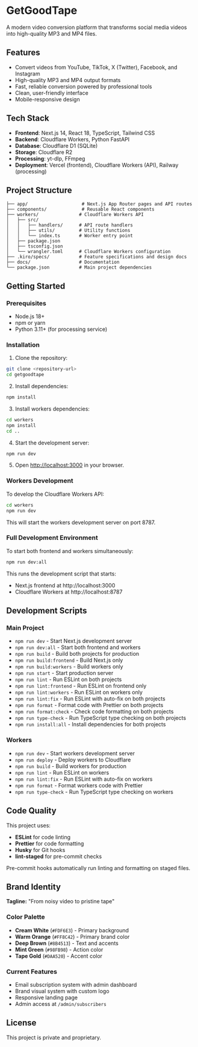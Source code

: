 # GetGoodTape

A modern video conversion platform that transforms social media videos into high-quality MP3 and MP4 files.

## Features

- Convert videos from YouTube, TikTok, X (Twitter), Facebook, and Instagram
- High-quality MP3 and MP4 output formats
- Fast, reliable conversion powered by professional tools
- Clean, user-friendly interface
- Mobile-responsive design

## Tech Stack

- **Frontend**: Next.js 14, React 18, TypeScript, Tailwind CSS
- **Backend**: Cloudflare Workers, Python FastAPI
- **Database**: Cloudflare D1 (SQLite)
- **Storage**: Cloudflare R2
- **Processing**: yt-dlp, FFmpeg
- **Deployment**: Vercel (frontend), Cloudflare Workers (API), Railway (processing)

## Project Structure

```
├── app/                    # Next.js App Router pages and API routes
├── components/             # Reusable React components
├── workers/               # Cloudflare Workers API
│   ├── src/
│   │   ├── handlers/      # API route handlers
│   │   ├── utils/         # Utility functions
│   │   └── index.ts       # Worker entry point
│   ├── package.json
│   ├── tsconfig.json
│   └── wrangler.toml      # Cloudflare Workers configuration
├── .kiro/specs/           # Feature specifications and design docs
├── docs/                  # Documentation
└── package.json           # Main project dependencies
```

## Getting Started

### Prerequisites

- Node.js 18+
- npm or yarn
- Python 3.11+ (for processing service)

### Installation

1. Clone the repository:

```bash
git clone <repository-url>
cd getgoodtape
```

2. Install dependencies:

```bash
npm install
```

3. Install workers dependencies:

```bash
cd workers
npm install
cd ..
```

4. Start the development server:

```bash
npm run dev
```

5. Open [http://localhost:3000](http://localhost:3000) in your browser.

### Workers Development

To develop the Cloudflare Workers API:

```bash
cd workers
npm run dev
```

This will start the workers development server on port 8787.

### Full Development Environment

To start both frontend and workers simultaneously:

```bash
npm run dev:all
```

This runs the development script that starts:

- Next.js frontend at http://localhost:3000
- Cloudflare Workers at http://localhost:8787

## Development Scripts

### Main Project

- `npm run dev` - Start Next.js development server
- `npm run dev:all` - Start both frontend and workers
- `npm run build` - Build both projects for production
- `npm run build:frontend` - Build Next.js only
- `npm run build:workers` - Build workers only
- `npm run start` - Start production server
- `npm run lint` - Run ESLint on both projects
- `npm run lint:frontend` - Run ESLint on frontend only
- `npm run lint:workers` - Run ESLint on workers only
- `npm run lint:fix` - Run ESLint with auto-fix on both projects
- `npm run format` - Format code with Prettier on both projects
- `npm run format:check` - Check code formatting on both projects
- `npm run type-check` - Run TypeScript type checking on both projects
- `npm run install:all` - Install dependencies for both projects

### Workers

- `npm run dev` - Start workers development server
- `npm run deploy` - Deploy workers to Cloudflare
- `npm run build` - Build workers for production
- `npm run lint` - Run ESLint on workers
- `npm run lint:fix` - Run ESLint with auto-fix on workers
- `npm run format` - Format workers code with Prettier
- `npm run type-check` - Run TypeScript type checking on workers

## Code Quality

This project uses:

- **ESLint** for code linting
- **Prettier** for code formatting
- **Husky** for Git hooks
- **lint-staged** for pre-commit checks

Pre-commit hooks automatically run linting and formatting on staged files.

## Brand Identity

**Tagline:** "From noisy video to pristine tape"

### Color Palette

- **Cream White** (`#FDF6E3`) - Primary background
- **Warm Orange** (`#FF8C42`) - Primary brand color
- **Deep Brown** (`#8B4513`) - Text and accents
- **Mint Green** (`#98FB98`) - Action color
- **Tape Gold** (`#DAA520`) - Accent color

### Current Features

- Email subscription system with admin dashboard
- Brand visual system with custom logo
- Responsive landing page
- Admin access at `/admin/subscribers`

## License

This project is private and proprietary.
